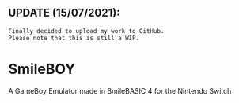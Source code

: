 ## UPDATE (15/07/2021):
```
Finally decided to upload my work to GitHub.
Please note that this is still a WIP.
```
# SmileBOY
A GameBoy Emulator made in SmileBASIC 4 for the Nintendo Switch
